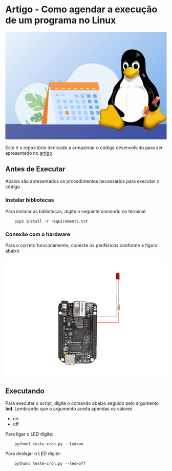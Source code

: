 # Artigo - Como agendar a execução de um programa no Linux 

![Icone](./res/icone.png)

Este é o repositório dedicado á armazenar o código desenvolvido para ser apresentado no [artigo](http://www.embarcados.com.br)

## Antes de Executar

Abaixo são apresentados os procedimentos necessários para executar o código

### Instalar bibliotecas

Para instalar as bibliotecas, digite o seguinte comando no terminal.

``` 
    pip3 install -r requirements.txt
```

### Conexão com o hardware

Para o correto funcionamento, conecte os periféricos conforme a figura abaixo

![esquema](./res/esquema.jpg)



## Executando

Para executar o script, digite o comando abaixo seguido pelo argumento **led**. Lembrando que o argumento aceita apendas os valores

 - on
 - off

Para ligar o LED digite:
```
    python3 teste-cron.py --led=on
```

Para desligar o LED digite:
```
    python3 teste-cron.py --led=off
```